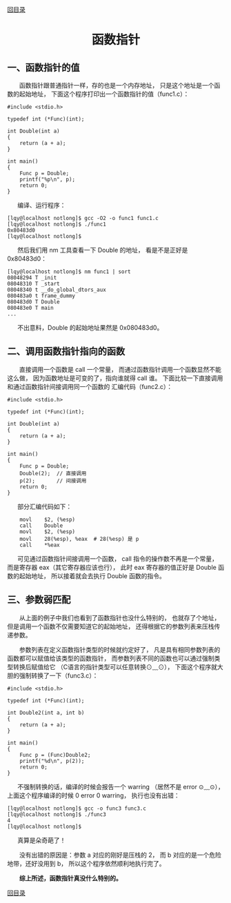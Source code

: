 ﻿[content]: https://github.com/1184893257/simplelinux/blob/master/README.md#content

[回目录][content]

<a name="top"></a>

<h1 align="center">函数指针
</h1>

## 一、函数指针的值

　　函数指针跟普通指针一样，存的也是一个内存地址，
只是这个地址是一个函数的起始地址，
下面这个程序打印出一个函数指针的值（func1.c）：

	#include <stdio.h>
	
	typedef int (*Func)(int);
	
	int Double(int a)
	{
		return (a + a);
	}
	
	int main()
	{
		Func p = Double;
		printf("%p\n", p);
		return 0;
	}

`　　`编译、运行程序：

	[lqy@localhost notlong]$ gcc -O2 -o func1 func1.c
	[lqy@localhost notlong]$ ./func1
	0x80483d0
	[lqy@localhost notlong]$ 

`　　`然后我们用 nm 工具查看一下 Double 的地址，
看是不是正好是 0x80483d0：

	[lqy@localhost notlong]$ nm func1 | sort
	08048294 T _init
	08048310 T _start
	08048340 t __do_global_dtors_aux
	080483a0 t frame_dummy
	080483d0 T Double
	080483e0 T main
	...

`　　`不出意料，Double 的起始地址果然是 0x080483d0。

## 二、调用函数指针指向的函数

　　直接调用一个函数是 call 一个常量，
而通过函数指针调用一个函数显然不能这么做，
因为函数地址是可变的了，指向谁就得 call 谁。
下面比较一下直接调用和通过函数指针间接调用同一个函数的
汇编代码（func2.c）：

	#include <stdio.h>
	
	typedef int (*Func)(int);
	
	int Double(int a)
	{
		return (a + a);
	}
	
	int main()
	{
		Func p = Double;
		Double(2);	// 直接调用
		p(2);		// 间接调用
		return 0;
	}

`　　`部分汇编代码如下：

		movl	$2, (%esp)
		call	Double
		movl	$2, (%esp)
		movl	28(%esp), %eax	# 28(%esp) 是 p
		call	*%eax

`　　`可见通过函数指针间接调用一个函数，
call 指令的操作数不再是一个常量，
而是寄存器 eax（其它寄存器应该也行），
此时 eax 寄存器的值正好是 Double 函数的起始地址，
所以接着就会去执行 Double 函数的指令。

## 三、参数弱匹配

　　从上面的例子中我们也看到了函数指针也没什么特别的，
也就存了个地址，但是调用一个函数不仅需要知道它的起始地址，
还得根据它的参数列表来压栈传递参数。

　　参数列表在定义函数指针类型的时候就约定好了，
凡是具有相同参数列表的函数都可以赋值给该类型的函数指针，
而参数列表不同的函数也可以通过强制类型转换后赋值给它
（C语言的指针类型可以任意转换⊙﹏⊙），
下面这个程序就大胆的强制转换了一下（func3.c）：

	#include <stdio.h>
	
	typedef int (*Func)(int);
	
	int Double2(int a, int b)
	{
		return (a + a);
	}
	
	int main()
	{
		Func p = (Func)Double2;
		printf("%d\n", p(2));
		return 0;
	}

`　　`不强制转换的话，编译的时候会报告一个 warring
（居然不是 error ⊙﹏⊙），
上面这个程序编译的时候 0 error 0 warring，
执行也没有出错：

	[lqy@localhost notlong]$ gcc -o func3 func3.c
	[lqy@localhost notlong]$ ./func3
	4
	[lqy@localhost notlong]$ 

`　　`真算是朵奇葩了！

　　没有出错的原因是：参数 a 对应的刚好是压栈的 2，
而 b 对应的是一个危险地带，还好没用到 b，
所以这个程序依然顺利地执行完了。

　　<b>综上所述，函数指针真没什么特别的。</b>

[回目录][content]
